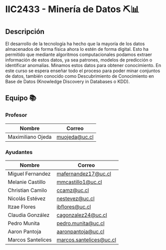 # IIC2433 - Minería de Datos ⛏📊
## Descripción
El desarrollo de la tecnología ha hecho que la mayoría de los datos almacenados de forma física ahora lo estén de forma digital. Esto ha permitido que mediante algoritmos computacionales podamos extraer información de estos datos, ya sea patrones, modelos de predicción o identificar anomalías. Minamos estos datos para obtener conocimiento. En este curso se espera enseñar todo el proceso para poder minar conjuntos de datos, también conocido como Descubrimiento de Conocimiento en Base de Datos (Knowledge Discovery in Databases o KDD).

## Equipo 📚
### Profesor
| Nombre  | Correo |
| ------------- | ------------- |
| Maximiliano Ojeda  | muojeda@uc.cl  |

### Ayudantes
| Nombre  | Correo |
| ------------- | ------------- |
| Miguel Fernandez  | mafernandez17@uc.cl  |
| Melanie Castillo  | mmcastillo1@uc.cl	  |
| Christian Camilo  | ccamz@uc.cl  |
| Nicolás Estévez | nestevez@uc.cl  |
| Itzae Flores  | ibflores@uc.cl  |
| Claudia González  | cagonzalez24@uc.cl  |
| Pedro Munita  | pedro.munita@uc.cl  |
| Aaron Pantoja  | aaronpantoja@uc.cl  |
| Marcos Santelices  | marcos.santelices@uc.cl  |
